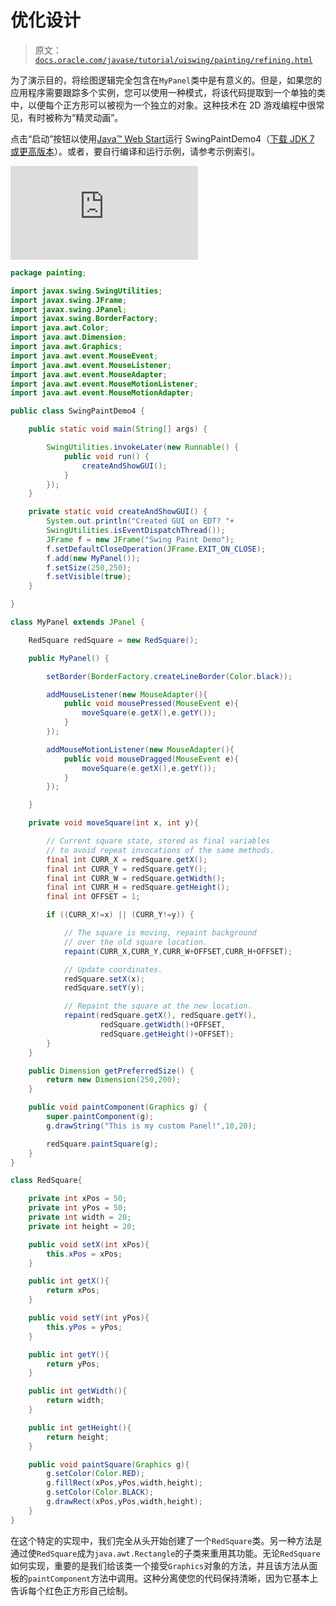 # 优化设计

> 原文：[`docs.oracle.com/javase/tutorial/uiswing/painting/refining.html`](https://docs.oracle.com/javase/tutorial/uiswing/painting/refining.html)

为了演示目的，将绘图逻辑完全包含在`MyPanel`类中是有意义的。但是，如果您的应用程序需要跟踪多个实例，您可以使用一种模式，将该代码提取到一个单独的类中，以便每个正方形可以被视为一个独立的对象。这种技术在 2D 游戏编程中很常见，有时被称为“精灵动画”。

点击“启动”按钮以使用[Java™ Web Start](http://www.oracle.com/technetwork/java/javase/javawebstart/index.html)运行 SwingPaintDemo4（[下载 JDK 7 或更高版本](http://www.oracle.com/technetwork/java/javase/downloads/index.html)）。或者，要自行编译和运行示例，请参考示例索引。

![启动 SwingPaintDemo4 示例](https://docs.oracle.com/javase/tutorialJWS/samples/uiswing/SwingPaintDemo4Project/SwingPaintDemo4.jnlp)

```java
package painting;

import javax.swing.SwingUtilities;
import javax.swing.JFrame;
import javax.swing.JPanel;
import javax.swing.BorderFactory;
import java.awt.Color;
import java.awt.Dimension;
import java.awt.Graphics; 
import java.awt.event.MouseEvent;
import java.awt.event.MouseListener;
import java.awt.event.MouseAdapter;
import java.awt.event.MouseMotionListener;
import java.awt.event.MouseMotionAdapter;

public class SwingPaintDemo4 {

    public static void main(String[] args) {

        SwingUtilities.invokeLater(new Runnable() {
            public void run() {
                createAndShowGUI(); 
            }
        });
    }

    private static void createAndShowGUI() {
        System.out.println("Created GUI on EDT? "+
        SwingUtilities.isEventDispatchThread());
        JFrame f = new JFrame("Swing Paint Demo");
        f.setDefaultCloseOperation(JFrame.EXIT_ON_CLOSE); 
        f.add(new MyPanel());
        f.setSize(250,250);
        f.setVisible(true);
    } 

}

class MyPanel extends JPanel {

    RedSquare redSquare = new RedSquare();

    public MyPanel() {

        setBorder(BorderFactory.createLineBorder(Color.black));

        addMouseListener(new MouseAdapter(){
            public void mousePressed(MouseEvent e){
                moveSquare(e.getX(),e.getY());
            }
        });

        addMouseMotionListener(new MouseAdapter(){
            public void mouseDragged(MouseEvent e){
                moveSquare(e.getX(),e.getY());
            }
        });

    }

    private void moveSquare(int x, int y){

        // Current square state, stored as final variables 
        // to avoid repeat invocations of the same methods.
        final int CURR_X = redSquare.getX();
        final int CURR_Y = redSquare.getY();
        final int CURR_W = redSquare.getWidth();
        final int CURR_H = redSquare.getHeight();
        final int OFFSET = 1;

        if ((CURR_X!=x) || (CURR_Y!=y)) {

            // The square is moving, repaint background 
            // over the old square location. 
            repaint(CURR_X,CURR_Y,CURR_W+OFFSET,CURR_H+OFFSET);

            // Update coordinates.
            redSquare.setX(x);
            redSquare.setY(y);

            // Repaint the square at the new location.
            repaint(redSquare.getX(), redSquare.getY(), 
                    redSquare.getWidth()+OFFSET, 
                    redSquare.getHeight()+OFFSET);
        }
    }

    public Dimension getPreferredSize() {
        return new Dimension(250,200);
    }

    public void paintComponent(Graphics g) {
        super.paintComponent(g);       
        g.drawString("This is my custom Panel!",10,20);

        redSquare.paintSquare(g);
    }  
}

class RedSquare{

    private int xPos = 50;
    private int yPos = 50;
    private int width = 20;
    private int height = 20;

    public void setX(int xPos){ 
        this.xPos = xPos;
    }

    public int getX(){
        return xPos;
    }

    public void setY(int yPos){
        this.yPos = yPos;
    }

    public int getY(){
        return yPos;
    }

    public int getWidth(){
        return width;
    } 

    public int getHeight(){
        return height;
    }

    public void paintSquare(Graphics g){
        g.setColor(Color.RED);
        g.fillRect(xPos,yPos,width,height);
        g.setColor(Color.BLACK);
        g.drawRect(xPos,yPos,width,height);  
    }
}

```

在这个特定的实现中，我们完全从头开始创建了一个`RedSquare`类。另一种方法是通过使`RedSquare`成为`java.awt.Rectangle`的子类来重用其功能。无论`RedSquare`如何实现，重要的是我们给该类一个接受`Graphics`对象的方法，并且该方法从面板的`paintComponent`方法中调用。这种分离使您的代码保持清晰，因为它基本上告诉每个红色正方形自己绘制。

